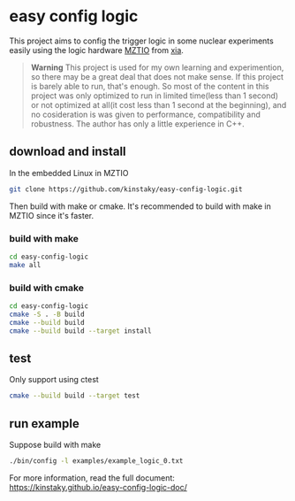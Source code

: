 # easy config logic

This project aims to config the trigger logic in some nuclear experiments easily using the logic hardware [MZTIO](https://xia.com/products/mz-trigio/) from [xia](https://xia.com).


> **Warning**
> This project is used for my own learning and experimention, so there may be a great deal that does not make sense. If this project is barely able to run, that's enough. So most of the content in this project was only optimized to run in limited time(less than 1 second) or not optimized at all(it cost less than 1 second at the beginning), and no cosideration is was given to performance, compatibility and robustness. The author has only a little experience in C++.


## download and install
In the embedded Linux in MZTIO
```bash
git clone https://github.com/kinstaky/easy-config-logic.git
```

Then build with make or cmake. It's recommended to build with make in MZTIO since it's faster.

### build with make
```bash
cd easy-config-logic
make all
```

### build with cmake
```bash
cd easy-config-logic
cmake -S . -B build
cmake --build build
cmake --build build --target install
```

## test
Only support using ctest
```bash
cmake --build build --target test
```

## run example
Suppose build with make
```bash
./bin/config -l examples/example_logic_0.txt
```
For more information, read the full document: https://kinstaky.github.io/easy-config-logic-doc/

